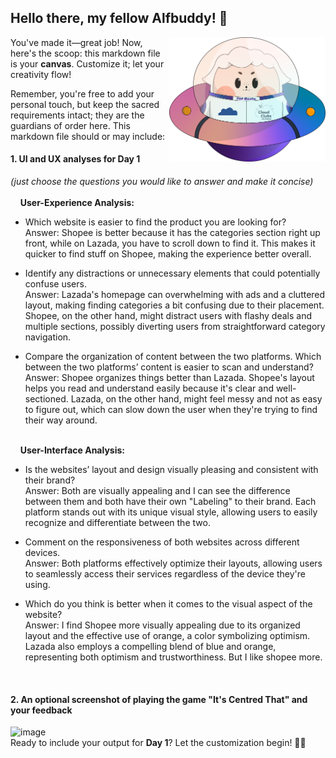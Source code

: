 ## Hello there, my fellow Alfbuddy! 💖

<img align="right" width="250px" src="../../assets/alf/alf-ufo.png">

You've made it—great job! Now, here's the scoop: this markdown file is your **canvas**. Customize it; let your creativity flow!

Remember, you're free to add your personal touch, but keep the sacred requirements intact; they are the guardians of order here. This markdown file should or may include:

#### 1. UI and UX analyses for Day 1

_(just choose the questions you would like to answer and make it concise)_
<br/><br/>
&nbsp;&nbsp;&nbsp;&nbsp;**User-Experience Analysis:**<br/>

-   Which website is easier to find the product you are looking for?<br/>
    Answer: Shopee is better because it has the categories section right up front, while on Lazada, you have to scroll down to find it. This makes it quicker to find stuff on Shopee, making the experience better overall.

-   Identify any distractions or unnecessary elements that could potentially confuse users.<br/>
    Answer: Lazada's homepage can overwhelming with ads and a cluttered layout, making finding categories a bit confusing due to their placement. Shopee, on the other hand, might distract users with flashy deals and multiple sections, possibly diverting users from straightforward category navigation.

-   Compare the organization of content between the two platforms. Which between the two platforms’ content is easier to scan and understand?<br/>
    Answer: Shopee organizes things better than Lazada. Shopee's layout helps you read and understand easily because it's clear and well-sectioned. Lazada, on the other hand, might feel messy and not as easy to figure out, which can slow down the user when they're trying to find their way around.
    
<br/> &nbsp;&nbsp;&nbsp;&nbsp;**User-Interface Analysis:**

-   Is the websites’ layout and design visually pleasing and consistent with their brand?<br/>
    Answer: Both are visually appealing and I can see the difference between them and both have their own "Labeling" to their brand. Each platform stands out with its unique visual style, allowing users to easily recognize and differentiate between the two.
    
-   Comment on the responsiveness of both websites across different devices. <br/>
    Answer: Both platforms effectively optimize their layouts, allowing users to seamlessly access their services regardless of the device they're using.
    
-   Which do you think is better when it comes to the visual aspect of the website?<br/>
    Answer: I find Shopee more visually appealing due to its organized layout and the effective use of orange, a color symbolizing optimism. Lazada also employs a compelling blend of blue and orange, representing both optimism and trustworthiness. But I like shopee more.
    
    <br>

#### 2. An **optional** screenshot of playing the game **"It's Centred That"** and your feedback
![image](https://github.com/AstheriaAkuma/AWSCC-CodeQuest-UI-UX/assets/116161772/504e94dd-daa7-4a67-90cd-e30945b5c4cb)
<br>Ready to include your output for **Day 1**? Let the customization begin! 🚀✨

<!-- You may now delete and modify the content of this file -->
